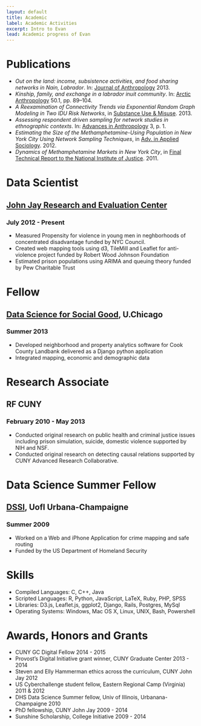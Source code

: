 ```yaml
---
layout: default
title: Academic 
label: Academic Activities
excerpt: Intro to Evan
lead: Academic progress of Evan
---
```


# Publications

-   *Out on the land: income, subsistence activities, and food sharing networks in Nain, Labrador*. In: [Journal of Anthropology](http://www.hindawi.com/journals/janthro/2013/185048/) 2013.
-   *Kinship, family, and exchange in a labrador inuit community*. In: [Arctic Anthropology](http://www.hindawi.com/journals/janthro/2013/185048/) 50.1, pp. 89–104.
-   *A Reexamination of Connectivity Trends via Exponential Random Graph Modeling in Two IDU Risk Networks*, in [Substance Use & Misuse](http://informahealthcare.com/doi/abs/10.3109/10826084.2013.796987). 2013.
-   *Assessing respondent driven sampling for network studies in ethnographic contexts*. In: [Advances in Anthropology](http://www.scirp.org/journal/PaperInformation.aspx?paperID%3D28483) 3, p. 1.
-   *Estimating the Size of the Methamphetamine-Using Population in New York City Using Network Sampling Techniques*, in [Adv. in Applied Sociology](http://www.scirp.org/journal/PaperInformation.aspx?paperID%3D25389). 2012.
-   *Dynamics of Methamphetamine Markets in New York City*, in [Final Technical Report to the National Institute of Justice](https://www.ncjrs.gov/pdffiles1/nij/grants/236122.pdf). 2011.

# Data Scientist

## [John Jay Research and Evaluation Center](http://johnjayresearch.org/rec/)

### July 2012 - Present

-   Measured Propensity for violence in young men in neghborhoods of concentrated disadvantage funded by NYC Council.
-   Created web mapping tools using d3, TileMill and Leaflet for anti-violence project funded by Robert Wood Johnson Foundation
-   Estimated prison populations using ARIMA and queuing theory funded by Pew Charitable Trust

# Fellow

## [Data Science for Social Good](http://dssg.io/), U.Chicago

### Summer 2013

-   Developed neighborhood and property analytics software for Cook County Landbank delivered as a Django python application
-   Integrated mapping, economic and demographic data

# Research Associate

## RF CUNY

### February 2010 - May 2013

-   Conducted original research on public health and criminal justice
    issues including prison simulation, suicide, domestic violence
    supported by NIH and NSF.
-   Conducted original research on detecting causal relations
    supported by CUNY Advanced Research Collaborative.

# Data Science Summer Fellow

## [DSSI](http://mias.illinois.edu/DSSI2010), UofI Urbana-Champaigne

### Summer 2009

-   Worked on a Web and iPhone Application for crime mapping and safe routing
-   Funded by the US Department of Homeland Security

# Skills

-   Compiled Languages: C, C++, Java
-   Scripted Languages: R, Python, JavaScript, LaTeX, Ruby, PHP, SPSS
-   Libraries: D3.js, Leaflet.js, ggplot2, Django, Rails, Postgres, MySql
-   Operating Systems: Windows, Mac OS X, Linux, UNIX, Bash, Powershell

# Awards, Honors and Grants

-   CUNY GC Digital Fellow                                                 2014 - 2015
-   Provost’s Digital Initiative grant winner, CUNY Graduate Center        2013 - 2014
-   Steven and Elly Hammerman ethics across the curriculum, CUNY John Jay  2012
-   US Cyberchallenge student fellow, Eastern Regional Camp (Virginia)     2011 & 2012
-   DHS Data Science Summer fellow, Univ of Illinois, Urbanana-Champaigne  2010
-   PhD fellowship, CUNY John Jay                                           2009 - 2014
-   Sunshine Scholarship, College Initiative                                   2009 - 2014